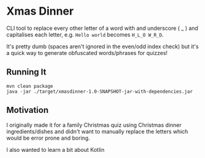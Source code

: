 # Xmas Dinner

CLI tool to replace every other letter of a word with and underscore ( \_ ) and capitalises each letter, e.g.
`Hello world` becomes `H_L_O W_R_D`.

It's pretty dumb (spaces aren't ignored in the even/odd index check) but it's a quick way to generate obfuscated words/phrases for quizzes!

## Running It

```
mvn clean package
java -jar ./target/xmasdinner-1.0-SNAPSHOT-jar-with-dependencies.jar
```

## Motivation

I originally made it for a family Christmas quiz using Christmas dinner ingredients/dishes and didn't want to manually replace the letters which would be error prone and boring.

I also wanted to learn a bit about Kotlin
